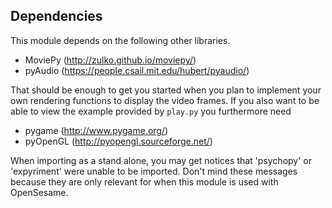 ## Dependencies

This module depends on the following other libraries.

- MoviePy (http://zulko.github.io/moviepy/)
- pyAudio (https://people.csail.mit.edu/hubert/pyaudio/)

That should be enough to get you started when you plan to implement your own rendering functions to display the video frames. If you also want to be able to view the example provided by `play.py` you furthermore need

- pygame (http://www.pygame.org/)
- pyOpenGL (http://pyopengl.sourceforge.net/)

When importing as a stand alone, you may get notices that 'psychopy' or 'expyriment' were unable to be imported. Don't mind these messages because they are only relevant for when this module is used with OpenSesame.
